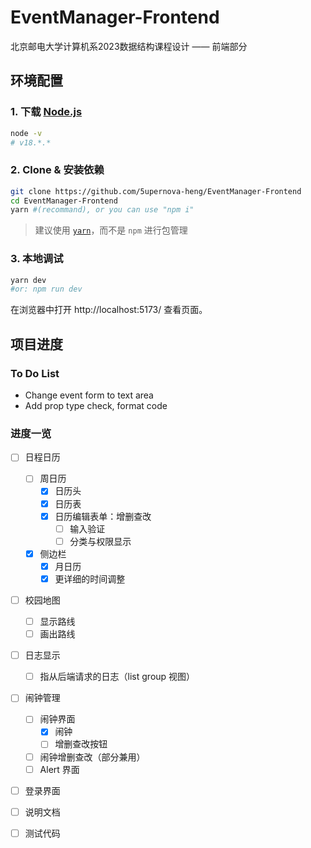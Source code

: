 # EventManager-Frontend

北京邮电大学计算机系2023数据结构课程设计 —— 前端部分

## 环境配置

### 1. 下载 [Node.js](https://nodejs.org/en)

```bash
node -v
# v18.*.*
```

### 2. Clone & 安装依赖

```bash
git clone https://github.com/5upernova-heng/EventManager-Frontend
cd EventManager-Frontend
yarn #(recommand), or you can use "npm i"
```

> 建议使用 [`yarn`](https://yarnpkg.com/)，而不是 `npm` 进行包管理

### 3. 本地调试

```bash
yarn dev 
#or: npm run dev
```

在浏览器中打开 http://localhost:5173/ 查看页面。

## 项目进度

### To Do List

- Change event form to text area
- Add prop type check, format code

### 进度一览

- [ ] 日程日历
  - [ ] 周日历
    - [x] 日历头
    - [x] 日历表
    - [x] 日历编辑表单：增删查改
      - [ ] 输入验证
      - [ ] 分类与权限显示
  - [x] 侧边栏
    - [x] 月日历
    - [x] 更详细的时间调整
- [ ] 校园地图
  - [ ] 显示路线
  - [ ] 画出路线
- [ ] 日志显示
  - [ ] 指从后端请求的日志（list group 视图）
- [ ] 闹钟管理
  - [ ] 闹钟界面
    - [x] 闹钟
    - [ ] 增删查改按钮
  - [ ] 闹钟增删查改（部分兼用）
  - [ ] Alert 界面
- [ ] 登录界面

- [ ] 说明文档
- [ ] 测试代码